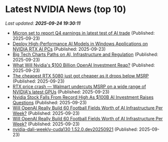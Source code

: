# Latest NVIDIA News (top 10)
_Last updated: **2025-09-24 19:30:11**_

- [Micron set to report Q4 earnings in latest test of AI trade](https://finance.yahoo.com/news/micron-set-to-report-q4-earnings-in-latest-test-of-ai-trade-192351303.html) (Published: 2025-09-23)
- [Deploy High-Performance AI Models in Windows Applications on NVIDIA RTX AI PCs](https://developer.nvidia.com/blog/deploy-ai-models-faster-with-windows-ml-on-rtx-pcs/) (Published: 2025-09-23)
- [Big Tech Charts Paths on AI, Infrastructure and Regulation](http://www.pymnts.com/news/artificial-intelligence/2025/big-tech-charts-paths-ai-infrastructure-regulation/) (Published: 2025-09-23)
- [What Will Nvidia's $100 Billion OpenAI Investment Reap?](https://biztoc.com/x/c3e3e4df27ea4544) (Published: 2025-09-23)
- [The cheapest RTX 5080 just got cheaper as it drops below MSRP](https://www.notebookcheck.net/The-cheapest-RTX-5080-just-got-cheaper-as-it-drops-below-MSRP.1122112.0.html) (Published: 2025-09-23)
- [RTX price crash — Walmart undercuts MSRP on a wide range of NVIDIA's latest GPUs](https://www.windowscentral.com/hardware/nvidia/geforce-week-gpu-deals-msrp) (Published: 2025-09-23)
- [Nvidia Stock Falls From Record High As $100B AI Investment Raises Questions](https://finance.yahoo.com/news/nvidia-stock-falls-record-high-185832337.html) (Published: 2025-09-23)
- [Will OpenAI Really Build 60 Football Fields Worth of AI Infrastructure Per Week?](https://uk.pcmag.com/ai/160221/will-openai-really-build-60-football-fields-worth-of-ai-infrastructure-per-week) (Published: 2025-09-23)
- [Will OpenAI Really Build 60 Football Fields Worth of AI Infrastructure Per Week?](https://me.pcmag.com/en/ai/32403/will-openai-really-build-60-football-fields-worth-of-ai-infrastructure-per-week) (Published: 2025-09-23)
- [nvidia-dali-weekly-cuda130 1.52.0.dev20250921](https://pypi.org/project/nvidia-dali-weekly-cuda130/1.52.0.dev20250921/) (Published: 2025-09-23)
